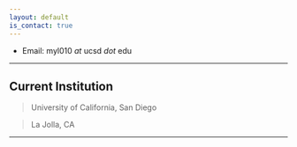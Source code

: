 ```yaml
---
layout: default
is_contact: true
---
```


* Email: myl010 *at* ucsd *dot* edu

---

## Current Institution

> University of California, San Diego

> La Jolla, CA

---
